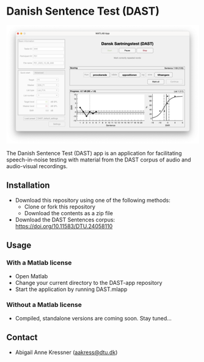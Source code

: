 # Danish Sentence Test (DAST) #

![Screenshot](files/DAST-screenshot.png)

The Danish Sentence Test (DAST) app is an application for facilitating
speech-in-noise testing with material from the DAST corpus of audio and
audio-visual recordings.


## Installation ##

* Download this repository using one of the following methods:
  * Clone or fork this repository
  * Download the contents as a zip file
* Download the DAST Sentences corpus: https://doi.org/10.11583/DTU.24058110

## Usage ##

### With a Matlab license ###
* Open Matlab
* Change your current directory to the DAST-app repository
* Start the application by running DAST.mlapp

### Without a Matlab license ###
* Compiled, standalone versions are coming soon. Stay tuned...


## Contact ##
* Abigail Anne Kressner (aakress@dtu.dk)
